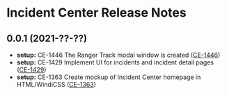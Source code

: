# Incident Center Release Notes

## 0.0.1 (2021-??-??)

* **setup:** CE-1446 The Ranger Track modal window is created ([CE-1446](https://jira.rfcx.org/browse/CE-1446))
* **setup:** CE-1429 Implement UI for incidents and incident detail pages ([CE-1429](https://jira.rfcx.org/browse/CE-1429))
* **setup:** CE-1363 Create mockup of Incident Center homepage in HTML/WindiCSS ([CE-1363](https://jira.rfcx.org/browse/CE-1261))

